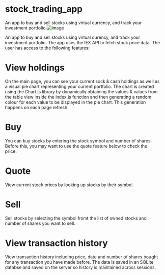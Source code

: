 # stock_trading_app
An app to buy and sell stocks using virtual currency, and track your investment portfolio
![image](https://user-images.githubusercontent.com/22425008/193263720-cf29809f-2079-4099-953e-643b74e366a6.png)

An app to buy and sell stocks using virtual curency, and track your investment portfolio. The app uses the IEX API to fetch stock price data.
The user has access to the following features:

# View holdings
On the main page, you can see your current sock & cash holdings as well as a visual pie chart representing your current portfolio. The chart is created using the Chart.js library by dynamically obtaining the values & values from the table view inside the index.js function and then generating a random colour for each value to be displayed in the pie chart. This generation happens on each page refresh.

# Buy
You can buy stocks by entering the stock symbol and number of shares. Before this, you may want to use the quote feature below to check the price.

# Quote
View current stock prices by looking up stocks by their symbol.

# Sell
Sell stocks by selecting the symbol fromt the list of owned stocks and number of shares you want to sell.

# View transaction history
View transaction history including price, date and number of shares bought for any transaction you have made before. The data is saved in an SQLite databse and saved on the server so history is maintained across sessions.
